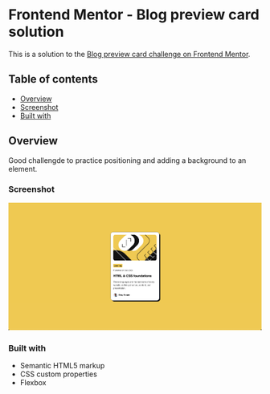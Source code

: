 # Frontend Mentor - Blog preview card solution

This is a solution to the [Blog preview card challenge on Frontend Mentor](https://www.frontendmentor.io/challenges/blog-preview-card-ckPaj01IcS). 

## Table of contents

- [Overview](#overview)
- [Screenshot](#screenshot)
- [Built with](#built-with)
 

## Overview
Good challengde to practice positioning and adding a background to an element.

### Screenshot

![](./screenshot.png)

### Built with

- Semantic HTML5 markup
- CSS custom properties
- Flexbox